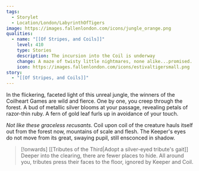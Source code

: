 ```yaml
---
tags:
  - Storylet
  - Location/London/LabyrinthOfTigers
image: https://images.fallenlondon.com/icons/jungle_orange.png
qualities:
  - name: "[[Of Stripes, and Coils]]"
    level: 410
    type: Stories
    description: The incursion into the Coil is underway
    change: A maze of twisty little nightmares, none alike...promised.
    icon: https://images.fallenlondon.com/icons/estivaltigersmall.png
story:
  - "[[Of Stripes, and Coils]]"
---
```


In the flickering, faceted light of this unreal jungle, the winners of the Coilheart Games are wild and fierce. One by one, you creep through the forest. A bud of metallic silver blooms at your passage, revealing petals of razor-thin ruby. A fern of gold leaf furls up in avoidance of your touch.

_Not like these graceless recusants._ Coil upon coil of the creature hauls itself out from the forest now, mountains of scale and flesh. The Keeper's eyes do not move from its great, swaying pupil, still ensconced in shadow.

>[!onwards] [[Tributes of the Third|Adopt a silver-eyed tribute's gait]]
>Deeper into the clearing, there are fewer places to hide. All around you, tributes press their faces to the floor, ignored by Keeper and Coil.